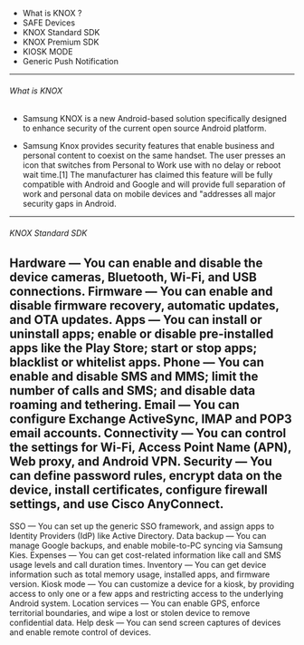
* What is KNOX ?
* SAFE Devices
* KNOX Standard SDK
* KNOX Premium SDK
* KIOSK MODE
* Generic Push Notification
---
###### What is KNOX
- Samsung KNOX is a new Android-based solution specifically designed to enhance security of the current open source Android platform.

- Samsung Knox provides security features that enable business and personal content to coexist on the same handset. The user presses an icon that switches from Personal to Work use with no delay or reboot wait time.[1] The manufacturer has claimed this feature will be fully compatible with Android and Google and will provide full separation of work and personal data on mobile devices and "addresses all major security gaps in Android.
---
###### KNOX Standard SDK
Hardware — You can enable and disable the device cameras, Bluetooth, Wi-Fi, and USB connections.
Firmware — You can enable and disable firmware recovery, automatic updates, and OTA updates.
Apps — You can install or uninstall apps; enable or disable pre-installed apps like the Play Store; start or stop apps; blacklist or whitelist apps.
Phone — You can enable and disable SMS and MMS; limit the number of calls and SMS; and disable data roaming and tethering.
Email — You can configure Exchange ActiveSync, IMAP and POP3 email accounts.
Connectivity — You can control the settings for Wi-Fi, Access Point Name (APN), Web proxy, and Android VPN.
Security — You can define password rules, encrypt data on the device, install certificates, configure firewall settings, and use Cisco AnyConnect.
---
SSO — You can set up the generic SSO framework, and assign apps to Identity Providers (IdP) like Active Directory.
Data backup — You can manage Google backups, and enable mobile-to-PC syncing via Samsung Kies.
Expenses — You can get cost-related information like call and SMS usage levels and call duration times.
Inventory — You can get device information such as total memory usage, installed apps, and firmware version.
Kiosk mode — You can customize a device for a kiosk, by providing access to only one or a few apps and restricting access to the underlying Android system.
Location services — You can enable GPS, enforce territorial boundaries, and wipe a lost or stolen device to remove confidential data.
Help desk — You can send screen captures of devices and enable remote control of devices.

